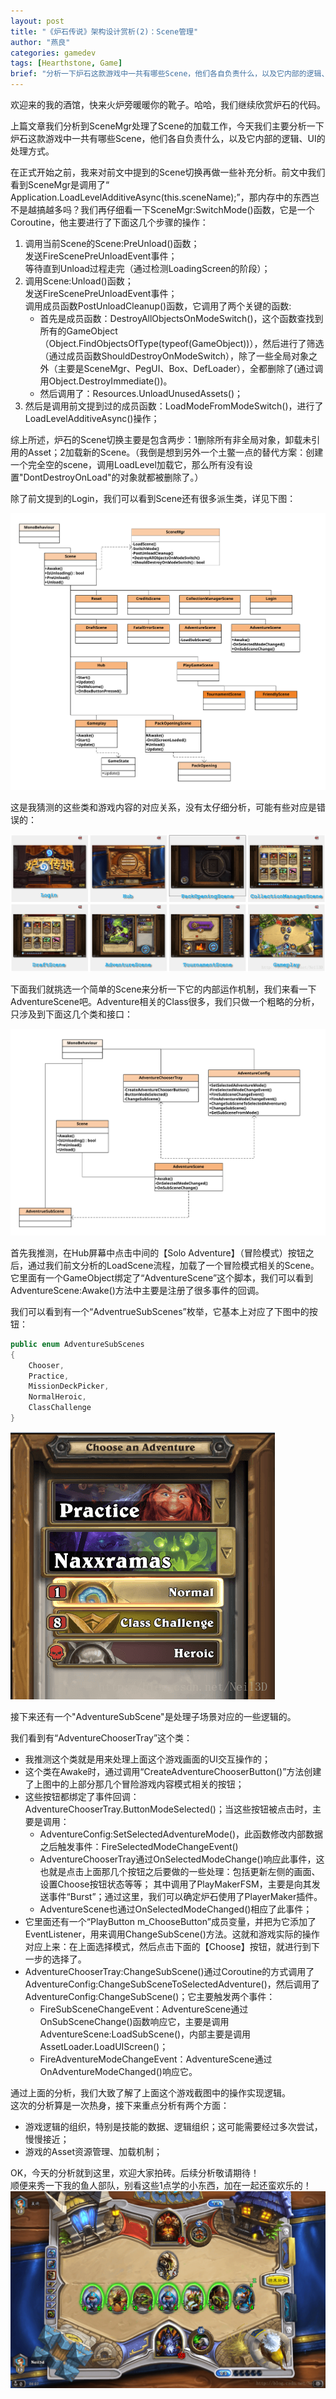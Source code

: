 ```yaml
---
layout: post
title: "《炉石传说》架构设计赏析(2)：Scene管理"
author: "燕良"
categories: gamedev
tags: [Hearthstone, Game]
brief: "分析一下炉石这款游戏中一共有哪些Scene，他们各自负责什么，以及它内部的逻辑、UI的处理方式。"
---
```


欢迎来的我的酒馆，快来火炉旁暖暖你的靴子。哈哈，我们继续欣赏炉石的代码。  
  
上篇文章我们分析到SceneMgr处理了Scene的加载工作，今天我们主要分析一下炉石这款游戏中一共有哪些Scene，他们各自负责什么，以及它内部的逻辑、UI的处理方式。
  
在正式开始之前，我来对前文中提到的Scene切换再做一些补充分析。前文中我们看到SceneMgr是调用了“ Application.LoadLevelAdditiveAsync(this.sceneName);”，那内存中的东西岂不是越搞越多吗？我们再仔细看一下SceneMgr:SwitchMode()函数，它是一个Coroutine，他主要进行了下面这几个步骤的操作：  

1. 调用当前Scene的Scene:PreUnload()函数；  
	 发送FireScenePreUnloadEvent事件；  
	 等待直到Unload过程走完（通过检测LoadingScreen的阶段）；  
2. 调用Scene:Unload()函数；  
	 发送FireScenePreUnloadEvent事件；  
	 调用成员函数PostUnloadCleanup()函数，它调用了两个关键的函数:  
	* 首先是成员函数：DestroyAllObjectsOnModeSwitch()，这个函数查找到所有的GameObject（Object.FindObjectsOfType(typeof(GameObject))），然后进行了筛选（通过成员函数ShouldDestroyOnModeSwitch），除了一些全局对象之外（主要是SceneMgr、PegUI、Box、DefLoader），全都删除了(通过调用Object.DestroyImmediate())。  
	* 然后调用了：Resources.UnloadUnusedAssets()；
3. 然后是调用前文提到过的成员函数：LoadModeFromModeSwitch()，进行了LoadLevelAdditiveAsync()操作；  

综上所述，炉石的Scene切换主要是包含两步：1删除所有非全局对象，卸载未引用的Asset；2加载新的Scene。（我倒是想到另外一个土鳖一点的替代方案：创建一个完全空的scene，调用LoadLevel加载它，那么所有没有设置"DontDestroyOnLoad"的对象就都被删除了。）  

除了前文提到的Login，我们可以看到Scene还有很多派生类，详见下图：  

![UML](/assets/img/hearthstone/scenemgr.svg)  

这是我猜测的这些类和游戏内容的对应关系，没有太仔细分析，可能有些对应是错误的：  

![SCENES](/assets/img/hearthstone/game_scenes.png)  

下面我们就挑选一个简单的Scene来分析一下它的内部运作机制，我们来看一下AdventureScene吧。Adventure相关的Class很多，我们只做一个粗略的分析，只涉及到下面这几个类和接口：  

![UML](/assets/img/hearthstone/adventure.svg)  

首先我推测，在Hub屏幕中点击中间的【Solo Adventure】（冒险模式）按钮之后，通过我们前文分析的LoadScene流程，加载了一个冒险模式相关的Scene。它里面有一个GameObject绑定了“AdventureScene”这个脚本，我们可以看到AdventureScene:Awake()方法中主要是注册了很多事件的回调。  

我们可以看到有一个“AdventrueSubScenes”枚举，它基本上对应了下图中的按钮：  

``` csharp
public enum AdventureSubScenes
{
    Chooser,
    Practice,
    MissionDeckPicker,
    NormalHeroic,
    ClassChallenge
}
```

![ADVENTURE](/assets/img/hearthstone/game_adventure.png)  


接下来还有一个"AdventureSubScene"是处理子场景对应的一些逻辑的。  

我们看到有“AdventureChooserTray”这个类：  

* 我推测这个类就是用来处理上面这个游戏画面的UI交互操作的；
* 这个类在Awake时，通过调用“CreateAdventureChooserButton()”方法创建了上图中的上部分那几个冒险游戏内容模式相关的按钮；
* 这些按钮都绑定了事件回调：AdventureChooserTray.ButtonModeSelected()；当这些按钮被点击时，主要是调用：
	* AdventureConfig:SetSelectedAdventureMode()，此函数修改内部数据之后触发事件：FireSelectedModeChangeEvent()
	* AdventureChooserTray通过OnSelectedModeChange()响应此事件，这也就是点击上面那几个按钮之后要做的一些处理：包括更新左侧的画面、设置Choose按钮状态等等；
	其中调用了PlayMakerFSM，主要是向其发送事件“Burst”；通过这里，我们可以确定炉石使用了PlayerMaker插件。
	* AdventureScene也通过OnSelectedModeChanged()相应了此事件；
* 它里面还有一个“PlayButton m_ChooseButton”成员变量，并把为它添加了EventListener，用来调用ChangeSubScene()方法。这就和游戏实际的操作对应上来：在上面选择模式，然后点击下面的【Choose】按钮，就进行到下一步的选择了。
* AdventureChooserTray:ChangeSubScene()通过Coroutine的方式调用了AdventureConfig:ChangeSubSceneToSelectedAdventure()，然后调用了AdventureConfig:ChangeSubScene()；它主要触发两个事件：
	* FireSubSceneChangeEvent：AdventureScene通过OnSubSceneChange()函数响应它，主要是调用AdventureScene:LoadSubScene()，内部主要是调用AssetLoader.LoadUIScreen()；
	* FireAdventureModeChangeEvent：AdventureScene通过OnAdventureModeChanged()响应它。  

  
通过上面的分析，我们大致了解了上面这个游戏截图中的操作实现逻辑。  
这次的分析算是一次热身，接下来重点分析有两个方面：  
* 游戏逻辑的组织，特别是技能的数据、逻辑组织；这可能需要经过多次尝试，慢慢接近；
* 游戏的Asset资源管理、加载机制；

OK，今天的分析就到这里，欢迎大家拍砖。后续分析敬请期待！  
顺便来秀一下我的鱼人部队，别看这些1点学的小东西，加在一起还蛮欢乐的！  
![FUN](/assets/img/hearthstone/game_fun_01.png)  



